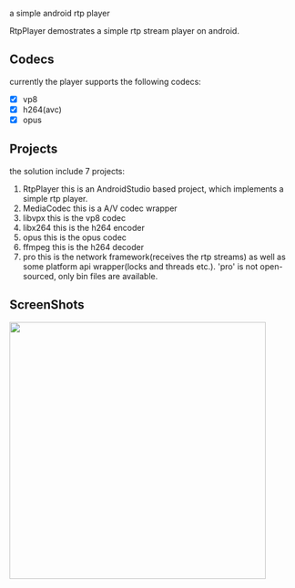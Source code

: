 a simple android rtp player

RtpPlayer demostrates a simple rtp stream player on android.

Codecs
------

currently the player supports the following codecs:

- [x] vp8
- [x] h264(avc)
- [x] opus

Projects
--------

the solution include 7 projects:

1. RtpPlayer
   this is an AndroidStudio based project, which implements a simple rtp player.
2. MediaCodec
   this is a A/V codec wrapper
3. libvpx
   this is the vp8 codec 
4. libx264
   this is the h264 encoder
5. opus
   this is the opus codec
6. ffmpeg
   this is the h264 decoder
7. pro
   this is the network framework(receives the rtp streams) as well as some platform api wrapper(locks and threads etc.).
   'pro' is not open-sourced, only bin files are available.

ScreenShots
-----------

<img src="https://cloud.githubusercontent.com/assets/8287989/21835786/ad5c3e02-d7fa-11e6-97f7-a120e0161a28.png" height="450px" >
